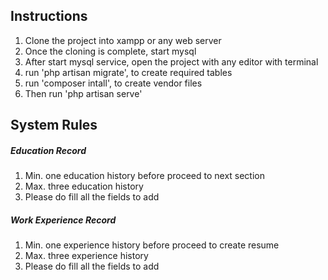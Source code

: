## Instructions
<ol>
    <li>Clone the project into xampp or any web server</li>
    <li>Once the cloning is complete, start mysql</li>
    <li>After start mysql service, open the project with any editor with terminal</li>
    <li>run 'php artisan migrate', to create required tables</li>
    <li>run 'composer intall', to create vendor files</li>
    <li>Then run 'php artisan serve'</li>
</ol>

## System Rules
<h5>Education Record</h5>
<ol>
    <li>Min. one education history before proceed to next section</li>
    <li>Max. three education history</li>
    <li>Please do fill all the fields to add</li>
</ol>

<h5>Work Experience Record</h5>
<ol>
    <li>Min. one experience history before proceed to create resume</li>
    <li>Max. three experience history</li>
    <li>Please do fill all the fields to add</li>
</ol>
